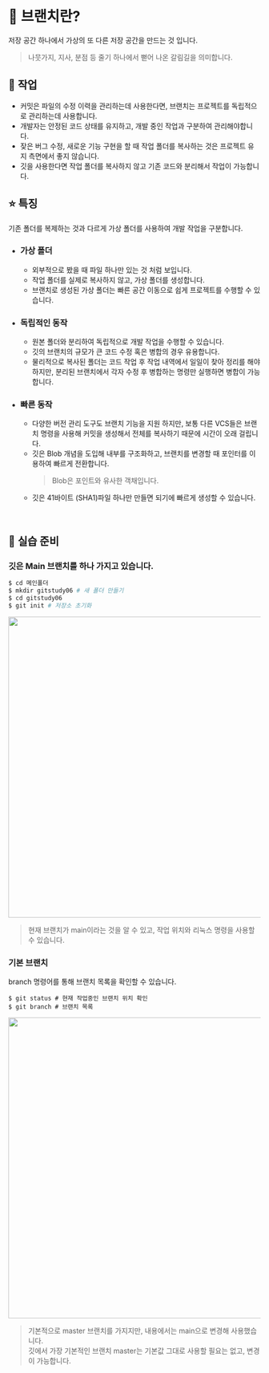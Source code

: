 # **:evergreen_tree: 브랜치란?**
저장 공간 하나에서 가상의 또 다른 저장 공간을 만드는 것 입니다.<br>
>나뭇가지, 지사, 분점 등 줄기 하나에서 뻗어 나온 갈림길을 의미합니다.<br>

## **:hammer: 작업**<br>
- 커밋은 파일의 수정 이력을 관리하는데 사용한다면, 브랜치는 프로젝트를 독립적으로 관리하는데 사용합니다.<br>
- 개발자는 안정된 코드 상태를 유지하고, 개발 중인 작업과 구분하여 관리해야합니다.<br>
- 잦은 버그 수정, 새로운 기능 구현을 할 때 작업 폴더를 복사하는 것은 프로젝트 유지 측면에서 좋지 않습니다.<br>
- 깃을 사용한다면 작업 폴더를 복사하지 않고 기존 코드와 분리해서 작업이 가능합니다.<br>

## **:star: 특징**
기존 폴더를 복제하는 것과 다르게 가상 폴더를 사용하여 개발 작업을 구분합니다.
- ### **가상 폴더**<br>
    - 외부적으로 봤을 때 파일 하나만 있는 것 처럼 보입니다.
    - 작업 폴더를 실제로 복사하지 않고, 가상 폴더를 생성합니다.
    - 브랜치로 생성된 가상 폴더는 빠른 공간 이동으로 쉽게 프로젝트를 수행할 수 있습니다.
- ### **독립적인 동작**<br>
    - 원본 폴더와 분리하여 독립적으로 개발 작업을 수행할 수 있습니다.
    - 깃의 브랜치의 규모가 큰 코드 수정 혹은 병합의 경우 유용합니다.
    - 물리적으로 복사된 폴더는 코드 작업 후 작업 내역에서 일일이 찾아 정리를 해야 하지만, 
분리된 브랜치에서 각자 수정 후 병합하는 명령만 실행하면 병합이 가능합니다.
- ### **빠른 동작**<br>   
    - 다양한 버전 관리 도구도 브랜치 기능을 지원 하지만, 보통 다른 VCS들은 브랜치 명령을 사용해 커밋을 생성해서 전체를 복사하기 때문에 시간이 오래 걸립니다.<br>
    - 깃은 Blob 개념을 도입해 내부를 구조화하고, 브랜치를 변경할 때 포인터를 이용하여 빠르게 전환합니다.<br>
        >Blob은 포인트와 유사한 객채입니다.
    - 깃은 41바이트 (SHA1)파일 하나만 만들면 되기에 빠르게 생성할 수 있습니다.

<br>

## **:file_folder: 실습 준비**
### **깃은 Main 브랜치를 하나 가지고 있습니다.**<br>
``` bash
$ cd 메인폴더
$ mkdir gitstudy06 # 새 폴더 만들기
$ cd gitstudy06
$ git init # 저장소 초기화
```

<kbd><img width="600" src="https://user-images.githubusercontent.com/105197541/194246621-126fd15d-e866-4889-98ac-8db846c570c9.png"></kbd>

>현재 브랜치가 main이라는 것을 알 수 있고, 작업 위치와 리눅스 명령을 사용할 수 있습니다.

### **기본 브랜치**<br>
branch 명령어를 통해 브랜치 목록을 확인할 수 있습니다.
```
$ git status # 현재 작업중인 브랜치 위치 확인
$ git branch # 브랜치 목록
```

<kbd><img width="600" src="https://user-images.githubusercontent.com/105197541/194246915-73b06edf-c341-42ae-9733-43476ab893dd.png"></kbd>

>기본적으로 master 브랜치를 가지지만, 내용에서는 main으로 변경해 사용했습니다.<br>
>깃에서 가장 기본적인 브랜치 master는 기본값 그대로 사용할 필요는 없고, 변경이 가능합니다.
